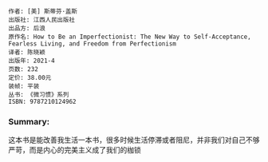     作者: [美] 斯蒂芬·盖斯 
    出版社: 江西人民出版社 
    出品方: 后浪 
    原作名: How to Be an Imperfectionist: The New Way to Self-Acceptance, Fearless Living, and Freedom from Perfectionism
    译者: 陈晓颖 
    出版年: 2021-4
    页数: 232
    定价: 38.00元
    装帧: 平装
    丛书: 《微习惯》系列
    ISBN: 9787210124962


### Summary:
这本书是能改善我生活一本书，很多时候生活停滞或者阻尼，并非我们对自己不够严苛，而是内心的完美主义成了我们的枷锁